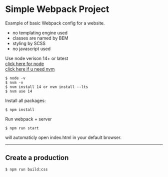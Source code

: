 # Simple Webpack Project
Example of basic Webpack config for a website.
- no templating engine used
- classes are named by BEM
- styling by SCSS
- no javascript used

Use node verison 14+ or latest  
[click here for node](https://nodejs.org/en/download)  
[click here if u need nvm](https://www.freecodecamp.org/news/node-version-manager-nvm-install-guide/)  
```
$ node -v
$ nvm -v
$ nvm install 14 or nvm install --lts
$ nvm use 14
```

Install all packages:
```
$ npm install
```

Run webpack + server
```
$ npm run start
```

will automaticly open index.html in your default browser.

----

## Create a production
```
$ npm run build:css
```
